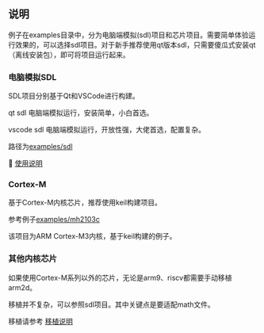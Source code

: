 ## 说明

例子在examples目录中，分为电脑端模拟(sdl)项目和芯片项目。需要简单体验运行效果的，可以选择sdl项目。对于新手推荐使用qt版本sdl，只需要傻瓜式安装qt（离线安装包），即可将项目运行起来。

### 电脑模拟SDL

SDL项目分别基于Qt和VSCode进行构建。

qt sdl 电脑端模拟运行，安装简单，小白首选。

vscode sdl 电脑端模拟运行，开放性强，大佬首选，配置复杂。

路径为[examples/sdl](../../examples/sdl)

📖 [使用说明](../../examples/sdl/README.md)

### Cortex-M

基于Cortex-M内核芯片，推荐使用keil构建项目。

参考例子[examples/mh2103c](../../examples/mh2103c)

该项目为ARM Cortex-M3内核，基于keil构建的例子。

### 其他内核芯片

如果使用Cortex-M系列以外的芯片，无论是arm9、riscv都需要手动移植arm2d。

移植并不复杂，可以参照sdl项目。其中关键点是要适配math文件。

移植请参考 [移植说明](./03%20porting.md)
